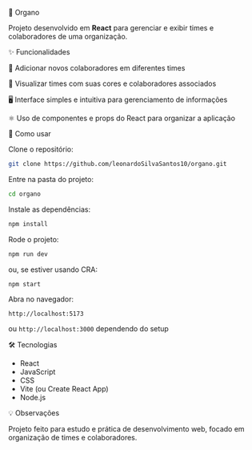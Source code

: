 🏢 Organo

Projeto desenvolvido em **React** para gerenciar e exibir times e colaboradores de uma organização.

✨ Funcionalidades

👥 Adicionar novos colaboradores em diferentes times

🎨 Visualizar times com suas cores e colaboradores associados

🖥️ Interface simples e intuitiva para gerenciamento de informações

⚛️ Uso de componentes e props do React para organizar a aplicação

🚀 Como usar

Clone o repositório:
```bash
git clone https://github.com/leonardoSilvaSantos10/organo.git
```

Entre na pasta do projeto:
```bash
cd organo
```

Instale as dependências:
```bash
npm install
```

Rode o projeto:
```bash
npm run dev
```
ou, se estiver usando CRA:
```bash
npm start
```

Abra no navegador:
```
http://localhost:5173
```
ou `http://localhost:3000` dependendo do setup

🛠️ Tecnologias

- React
- JavaScript
- CSS
- Vite (ou Create React App)
- Node.js

💡 Observações

Projeto feito para estudo e prática de desenvolvimento web, focado em organização de times e colaboradores.
